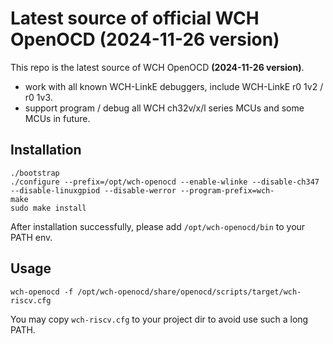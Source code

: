 # Latest source of official WCH OpenOCD (2024-11-26 version)

This repo is the latest source of WCH OpenOCD **(2024-11-26 version)**.

- work with all known WCH-LinkE debuggers, include WCH-LinkE r0 1v2 / r0 1v3.
- support program / debug all WCH ch32v/x/l series MCUs and some MCUs in future.

## Installation

```
./bootstrap
./configure --prefix=/opt/wch-openocd --enable-wlinke --disable-ch347 --disable-linuxgpiod --disable-werror --program-prefix=wch-
make
sudo make install
```

After installation successfully, please add `/opt/wch-openocd/bin` to your PATH env.

## Usage

```
wch-openocd -f /opt/wch-openocd/share/openocd/scripts/target/wch-riscv.cfg

```

You may copy `wch-riscv.cfg` to your project dir to avoid use such a long PATH.

